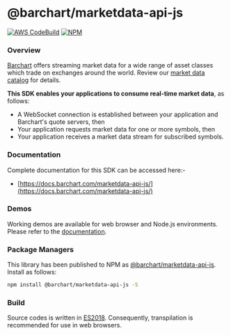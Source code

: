 # @barchart/marketdata-api-js

[![AWS CodeBuild](https://codebuild.us-east-1.amazonaws.com/badges?uuid=eyJlbmNyeXB0ZWREYXRhIjoiY1VDTWRsRHkwK0NRYnJNZk95WjVEMzR3QW9EbUtTRG9yNExRSk0yVTI1MEtWWGlDOXUvQU1xTmNuTUxNd0REZ1VlZkc2WXRPMXZ2SWpOSW83UkdYc3c4PSIsIml2UGFyYW1ldGVyU3BlYyI6IjhUTXBaL1E4RW5WRGlKTjIiLCJtYXRlcmlhbFNldFNlcmlhbCI6MX0%3D&branch=master)](https://github.com/barchart/marketdata-api-js)
[![NPM](https://img.shields.io/npm/v/@barchart/marketdata-api-js)](https://www.npmjs.com/package/@barchart/marketdata-api-js)

### Overview

[Barchart](https://www.barchart.com) offers streaming market data for a wide range of asset classes which trade on exchanges around the world. Review our [market data catalog](https://www.barchart.com/solutions/data/market) for details.

**This SDK enables your applications to consume real-time market data**, as follows:

* A WebSocket connection is established between your application and Barchart's quote servers, then
* Your application requests market data for one or more symbols, then
* Your application receives a market data stream for subscribed symbols.

### Documentation

Complete documentation for this SDK can be accessed here:-

* [https://docs.barchart.com/marketdata-api-js/](https://docs.barchart.com/marketdata-api-js/)

### Demos

Working demos are available for web browser and Node.js environments. Please refer to the [documentation](https://docs.barchart.com/marketdata-api-js/#/content/quick_start?id=demos).

### Package Managers

This library has been published to NPM as [@barchart/marketdata-api-js](https://www.npmjs.com/package/@barchart/marketdata-api-js). Install as follows:

 ```sh
 npm install @barchart/marketdata-api-js -S
```

### Build

Source codes is written in [ES2018](https://en.wikipedia.org/wiki/ECMAScript#9th_Edition_%E2%80%93_ECMAScript_2018). Consequently, transpilation is recommended for use in web browsers.
